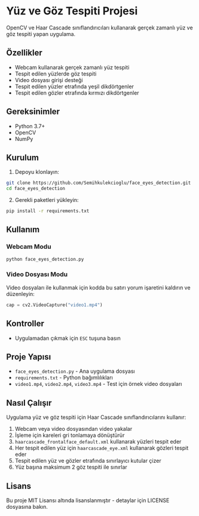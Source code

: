 # Yüz ve Göz Tespiti Projesi

OpenCV ve Haar Cascade sınıflandırıcıları kullanarak gerçek zamanlı yüz ve göz tespiti yapan uygulama.

## Özellikler

- Webcam kullanarak gerçek zamanlı yüz tespiti
- Tespit edilen yüzlerde göz tespiti
- Video dosyası girişi desteği
- Tespit edilen yüzler etrafında yeşil dikdörtgenler
- Tespit edilen gözler etrafında kırmızı dikdörtgenler

## Gereksinimler

- Python 3.7+
- OpenCV
- NumPy

## Kurulum

1. Depoyu klonlayın:
```bash
git clone https://github.com/Semihkulekcioglu/face_eyes_detection.git
cd face_eyes_detection
```

2. Gerekli paketleri yükleyin:
```bash
pip install -r requirements.txt
```

## Kullanım

### Webcam Modu
```bash
python face_eyes_detection.py
```

### Video Dosyası Modu
Video dosyaları ile kullanmak için kodda bu satırı yorum işaretini kaldırın ve düzenleyin:
```python
cap = cv2.VideoCapture("video1.mp4")
```

## Kontroller

- Uygulamadan çıkmak için `ESC` tuşuna basın

## Proje Yapısı

- `face_eyes_detection.py` - Ana uygulama dosyası
- `requirements.txt` - Python bağımlılıkları
- `video1.mp4`, `video2.mp4`, `video3.mp4` - Test için örnek video dosyaları

## Nasıl Çalışır

Uygulama yüz ve göz tespiti için Haar Cascade sınıflandırıcılarını kullanır:
1. Webcam veya video dosyasından video yakalar
2. İşleme için kareleri gri tonlamaya dönüştürür
3. `haarcascade_frontalface_default.xml` kullanarak yüzleri tespit eder
4. Her tespit edilen yüz için `haarcascade_eye.xml` kullanarak gözleri tespit eder
5. Tespit edilen yüz ve gözler etrafında sınırlayıcı kutular çizer
6. Yüz başına maksimum 2 göz tespiti ile sınırlar

## Lisans

Bu proje MIT Lisansı altında lisanslanmıştır - detaylar için LICENSE dosyasına bakın.
